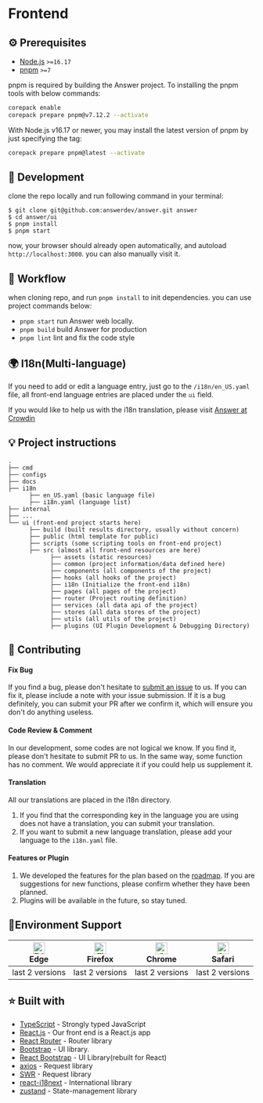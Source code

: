 ---
---

# Frontend

## ⚙️ Prerequisites

- [Node.js](https://nodejs.org/) `>=16.17`
- [pnpm](https://pnpm.io/) `>=7`

pnpm is required by building the Answer project. To installing the pnpm tools with below commands:

```bash
corepack enable
corepack prepare pnpm@v7.12.2 --activate
```

With Node.js v16.17 or newer, you may install the latest version of pnpm by just specifying the tag:

```bash
corepack prepare pnpm@latest --activate
```

## 🔨 Development

clone the repo locally and run following command in your terminal:

```shell
$ git clone git@github.com:answerdev/answer.git answer
$ cd answer/ui
$ pnpm install
$ pnpm start
```

now, your browser should already open automatically, and autoload `http://localhost:3000`.
you can also manually visit it.

## 👷 Workflow

when cloning repo, and run `pnpm install` to init dependencies. you can use project commands below:

- `pnpm start` run Answer web locally.
- `pnpm build` build Answer for production
- `pnpm lint` lint and fix the code style

## 🌍 I18n(Multi-language)
If you need to add or edit a language entry, just go to the `/i18n/en_US.yaml` file,
all front-end language entries are placed under the `ui` field.

If you would like to help us with the i18n translation, please visit [Answer at Crowdin](https://crowdin.com/translate/answer)

## 💡 Project instructions

```
.
├── cmd
├── configs
├── docs
├── i18n
      ├── en_US.yaml (basic language file)
      ├── i18n.yaml (language list)
├── internal
├── ...
└── ui (front-end project starts here)
      ├── build (built results directory, usually without concern)
      ├── public (html template for public)
      ├── scripts (some scripting tools on front-end project)
      ├── src (almost all front-end resources are here)
            ├── assets (static resources)
            ├── common (project information/data defined here)
            ├── components (all components of the project)
            ├── hooks (all hooks of the project)
            ├── i18n (Initialize the front-end i18n)
            ├── pages (all pages of the project)
            ├── router (Project routing definition)
            ├── services (all data api of the project)
            ├── stores (all data stores of the project)
            ├── utils (all utils of the project)
            ├── plugins (UI Plugin Development & Debugging Directory)
```

## 🤝 Contributing

#### Fix Bug
If you find a bug, please don't hesitate to [submit an issue](https://github.com/apache/incubator-answer/issues) to us.
If you can fix it, please include a note with your issue submission.
If it is a bug definitely, you can submit your PR after we confirm it, which will ensure you don't do anything useless.

#### Code Review & Comment
In our development, some codes are not logical we know. If you find it, please don't hesitate to submit PR to us.
In the same way, some function has no comment. We would appreciate it if you could help us supplement it.

#### Translation
All our translations are placed in the i18n directory.

1. If you find that the corresponding key in the language you are using does not have a translation, you can submit your translation.
2. If you want to submit a new language translation, please add your language to the `i18n.yaml` file.

#### Features or Plugin
1. We developed the features for the plan based on the [roadmap](https://github.com/orgs/apache/projects/301). If you are suggestions for new functions, please confirm whether they have been planned.
2. Plugins will be available in the future, so stay tuned.

## 📱Environment Support

| [<img src="https://raw.githubusercontent.com/alrra/browser-logos/master/src/edge/edge_48x48.png" alt="Edge" width="24px" height="24px" />](http://godban.github.io/browsers-support-badges/)<br />Edge | [<img src="https://raw.githubusercontent.com/alrra/browser-logos/master/src/firefox/firefox_48x48.png" alt="Firefox" width="24px" height="24px" />](http://godban.github.io/browsers-support-badges/)<br />Firefox | [<img src="https://raw.githubusercontent.com/alrra/browser-logos/master/src/chrome/chrome_48x48.png" alt="Chrome" width="24px" height="24px" />](http://godban.github.io/browsers-support-badges/)<br />Chrome | [<img src="https://raw.githubusercontent.com/alrra/browser-logos/master/src/safari/safari_48x48.png" alt="Safari" width="24px" height="24px" />](http://godban.github.io/browsers-support-badges/)<br />Safari |
| ---------------------------------------------------------------------------------------------------------------------------------------------------------------------------------------------------- | ---------------------------------------------------------------------------------------------------------------------------------------------------------------------------------------------------------------- | ------------------------------------------------------------------------------------------------------------------------------------------------------------------------------------------------------------ | ------------------------------------------------------------------------------------------------------------------------------------------------------------------------------------------------------------ |
| last 2 versions                                                                                                                                                                                          | last 2 versions                                                                                                                                                                                                  | last 2 versions                                                                                                                                                                                              | last 2 versions                                                                                                                                                                                              |

## ⭐ Built with
- [TypeScript](https://www.typescriptlang.org/) - Strongly typed JavaScript
- [React.js](https://reactjs.org/) - Our front end is a React.js app
- [React Router](https://reactrouter.com/en/main) - Router library
- [Bootstrap](https://getbootstrap.com/) - UI library.
- [React Bootstrap](https://react-bootstrap.github.io/) - UI Library(rebuilt for React)
- [axios](https://github.com/axios/axios) - Request library
- [SWR](https://swr.bootcss.com/) - Request library
- [react-i18next](https://react.i18next.com/) - International library
- [zustand](https://github.com/pmndrs/zustand) - State-management library

